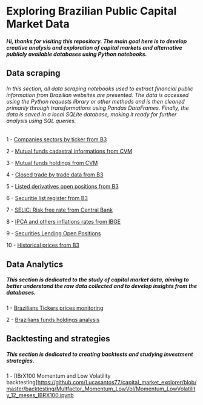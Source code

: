 # Exploring Brazilian Public Capital Market Data

##### Hi, thanks for visiting this repository. The main goal here is to develop creative analysis and exploration of capital markets and alternative publicly available databases using Python notebooks.


## Data scraping

###### In this section, all data scraping notebooks used to extract financial public information from Brazilian websites are presented. The data is accessed using the Python requests library or other methods and is then cleaned primarily through transformations using Pandas DataFrames. Finally, the data is saved in a local SQLite database, making it ready for further analysis using SQL queries.

1 - [Companies sectors by ticker from B3](https://github.com/Lucasantos77/capital_market_explorer/blob/master/data_scraping/B3_companies_sectors/get_br_companies_sectors.ipynb)

2 - [Mutual funds cadastral informations from CVM](https://github.com/Lucasantos77/capital_market_explorer/blob/master/data_scraping/CVM_funds_cadastral_info/CVM_funds_cadastral_info.ipynb)

3 - [Mutual funds holdings from CVM](https://github.com/Lucasantos77/capital_market_explorer/blob/master/data_scraping/CVM_funds_holdings/CVM_funds_holdings.ipynb)

4 - [Closed trade by trade data from B3](https://github.com/Lucasantos77/capital_market_explorer/blob/master/data_scraping/B3_trade_by_trade/B3_trade_by_trade.ipynb)


5 - [Listed derivatives open positions from B3](https://github.com/Lucasantos77/capital_market_explorer/blob/master/data_scraping/B3_Derivative_open_position/B3_Derivative_open_position.ipynb)

6 - [Securitie list register from B3](https://github.com/Lucasantos77/capital_market_explorer/blob/master/data_scraping/B3_securities_register/B3_securities_register.ipynb)

7 - [SELIC: Risk free rate from Central Bank](https://github.com/Lucasantos77/capital_market_explorer/blob/master/data_scraping/BACEN_risk_free_rate/BACEN_risk_free_rate.ipynb)

8 - [IPCA and others inflations rates from IBGE](https://github.com/Lucasantos77/capital_market_explorer/blob/master/data_scraping/IBGE_inflation_rates/IBGE_inflation_rate_IPCA.ipynb)

9 - [Securities Lending Open Positions](https://github.com/Lucasantos77/capital_market_explorer/blob/master/data_scraping/B3_Daily_market_bulletin/B3_securitie_lending_open_positions.ipynb)

10 - [Historical prices from B3](https://github.com/Lucasantos77/capital_market_explorer/blob/master/data_scraping/B3_historical_quotes/B3_historical_quotes.ipynb)


## Data Analytics 

##### This section is dedicated to the study of capital market data, aiming to better understand the raw data collected and to develop insights from the databases.

1 - [Brazilians Tickers prices monitoring](https://github.com/Lucasantos77/capital_market_explorer/blob/master/B3_tickers_monitor/02_PricesMonitor_BrazilStockExchange.ipynb)

2 - [Brazilians funds holdings analysis](https://github.com/Lucasantos77/capital_market_explorer/blob/master/CVM_funds_analysis/CVM_portifolio_funds_discovery.ipynb)

## Backtesting and strategies

##### This section is dedicated to creating backtests and studying investment strategies.

1 - [IBrX100 Momentum and Low Volatility backtesting]https://github.com/Lucasantos77/capital_market_explorer/blob/master/backtesting/Multfactor_Momentum_LowVol/Momentum_LowVolatility_12_meses_IBRX100.ipynb
